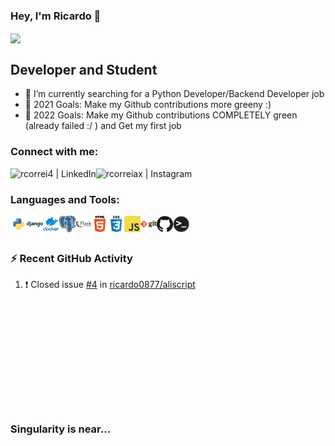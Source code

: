 
### Hey, I'm Ricardo 👋
<img align="center" src="https://raw.githubusercontent.com/rcorrei4/rcorrei4/main/presentation.gif" />

## Developer and Student

- 🌱 I’m currently searching for a Python Developer/Backend Developer job
- 🥅 2021 Goals: Make my Github contributions more greeny :)
- 🥅 2022 Goals: Make my Github contributions COMPLETELY green (already failed :/ ) and Get my first job

### Connect with me:

[<img align="left" alt="rcorrei4 | LinkedIn" src="https://img.shields.io/badge/-LinkedIn-0077B5?style=for-the-badge&logo=LinkedIn&logoColor=white" />][linkedin]
[<img align="left" alt="rcorreiax | Instagram" src="https://img.shields.io/badge/Instagram%20-%23E4405F.svg?&style=for-the-badge&logo=Instagram&logoColor=white" />][instagram]

<br />

### Languages and Tools:

<img align="left" alt="Python" width="26px" src="https://raw.githubusercontent.com/github/explore/80688e429a7d4ef2fca1e82350fe8e3517d3494d/topics/python/python.png" />
<img align="left" alt="Python" width="26px" src="https://raw.githubusercontent.com/github/explore/7456fdff59816d37ef383a6c8f32a26ff7332db2/topics/django/django.png" />
<img align="left" alt="Python" width="26px" src="https://raw.githubusercontent.com/github/explore/80688e429a7d4ef2fca1e82350fe8e3517d3494d/topics/docker/docker.png" />
<img align="left" alt="Python" width="26px" src="https://raw.githubusercontent.com/github/explore/80688e429a7d4ef2fca1e82350fe8e3517d3494d/topics/postgresql/postgresql.png" />
<img align="left" alt="Python" width="26px" src="https://raw.githubusercontent.com/github/explore/80688e429a7d4ef2fca1e82350fe8e3517d3494d/topics/flask/flask.png" />
<img align="left" alt="HTML5" width="26px" src="https://raw.githubusercontent.com/github/explore/80688e429a7d4ef2fca1e82350fe8e3517d3494d/topics/html/html.png" />
<img align="left" alt="CSS3" width="26px" src="https://raw.githubusercontent.com/github/explore/80688e429a7d4ef2fca1e82350fe8e3517d3494d/topics/css/css.png" />
<img align="left" alt="JavaScript" width="26px" src="https://raw.githubusercontent.com/github/explore/80688e429a7d4ef2fca1e82350fe8e3517d3494d/topics/javascript/javascript.png" />
<img align="left" alt="Git" width="26px" src="https://raw.githubusercontent.com/github/explore/80688e429a7d4ef2fca1e82350fe8e3517d3494d/topics/git/git.png" />
<img align="left" alt="GitHub" width="26px" src="https://raw.githubusercontent.com/github/explore/78df643247d429f6cc873026c0622819ad797942/topics/github/github.png" />
<img align="left" alt="Terminal" width="26px" src="https://raw.githubusercontent.com/github/explore/80688e429a7d4ef2fca1e82350fe8e3517d3494d/topics/terminal/terminal.png" />

<br />
<br />

### :zap: Recent GitHub Activity

<!--START_SECTION:activity-->
1. ❗️ Closed issue [#4](https://github.com/ricardo0877/aliscript/issues/4) in [ricardo0877/aliscript](https://github.com/ricardo0877/aliscript)
<!--END_SECTION:activity-->

<br>
<br>
<br>
<br>
<br>
<br>
<br>
<br><br><br>

### Singularity is near...

[instagram]: https://instagram.com/rcorrei4
[linkedin]: https://www.linkedin.com/in/rcorrei4/
